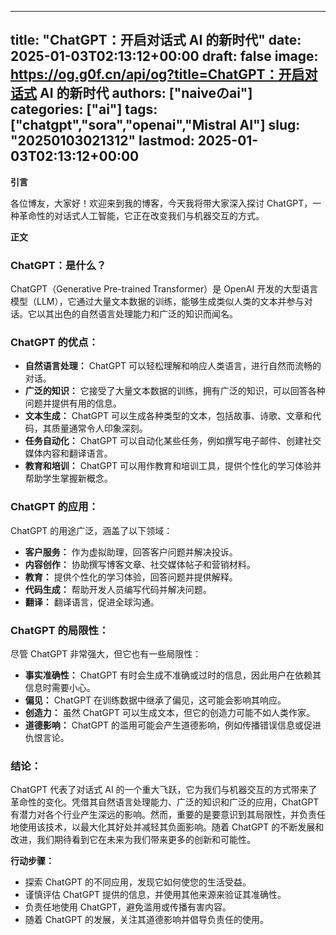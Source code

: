 
---
title: "ChatGPT：开启对话式 AI 的新时代"
date: 2025-01-03T02:13:12+00:00
draft: false
image: https://og.g0f.cn/api/og?title=ChatGPT：开启对话式 AI 的新时代
authors: ["naiveのai"]
categories: ["ai"]
tags: ["chatgpt","sora","openai","Mistral AI"]
slug: "20250103021312"
lastmod: 2025-01-03T02:13:12+00:00
---
**引言**

各位博友，大家好！欢迎来到我的博客，今天我将带大家深入探讨 ChatGPT，一种革命性的对话式人工智能，它正在改变我们与机器交互的方式。

**正文**

### ChatGPT：是什么？

ChatGPT（Generative Pre-trained Transformer）是 OpenAI 开发的大型语言模型（LLM），它通过大量文本数据的训练，能够生成类似人类的文本并参与对话。它以其出色的自然语言处理能力和广泛的知识而闻名。

### ChatGPT 的优点：

- **自然语言处理：** ChatGPT 可以轻松理解和响应人类语言，进行自然而流畅的对话。
- **广泛的知识：** 它接受了大量文本数据的训练，拥有广泛的知识，可以回答各种问题并提供有用的信息。
- **文本生成：** ChatGPT 可以生成各种类型的文本，包括故事、诗歌、文章和代码，其质量通常令人印象深刻。
- **任务自动化：** ChatGPT 可以自动化某些任务，例如撰写电子邮件、创建社交媒体内容和翻译语言。
- **教育和培训：** ChatGPT 可以用作教育和培训工具，提供个性化的学习体验并帮助学生掌握新概念。

### ChatGPT 的应用：

ChatGPT 的用途广泛，涵盖了以下领域：

- **客户服务：** 作为虚拟助理，回答客户问题并解决投诉。
- **内容创作：** 协助撰写博客文章、社交媒体帖子和营销材料。
- **教育：** 提供个性化的学习体验，回答问题并提供解释。
- **代码生成：** 帮助开发人员编写代码并解决问题。
- **翻译：** 翻译语言，促进全球沟通。

### ChatGPT 的局限性：

尽管 ChatGPT 非常强大，但它也有一些局限性：

- **事实准确性：** ChatGPT 有时会生成不准确或过时的信息，因此用户在依赖其信息时需要小心。
- **偏见：** ChatGPT 在训练数据中继承了偏见，这可能会影响其响应。
- **创造力：** 虽然 ChatGPT 可以生成文本，但它的创造力可能不如人类作家。
- **道德影响：** ChatGPT 的滥用可能会产生道德影响，例如传播错误信息或促进仇恨言论。

### 结论：

ChatGPT 代表了对话式 AI 的一个重大飞跃，它为我们与机器交互的方式带来了革命性的变化。凭借其自然语言处理能力、广泛的知识和广泛的应用，ChatGPT 有潜力对各个行业产生深远的影响。然而，重要的是要意识到其局限性，并负责任地使用该技术，以最大化其好处并减轻其负面影响。随着 ChatGPT 的不断发展和改进，我们期待看到它在未来为我们带来更多的创新和可能性。

**行动步骤：**

* 探索 ChatGPT 的不同应用，发现它如何使您的生活受益。
* 谨慎评估 ChatGPT 提供的信息，并使用其他来源来验证其准确性。
* 负责任地使用 ChatGPT，避免滥用或传播有害内容。
* 随着 ChatGPT 的发展，关注其道德影响并倡导负责任的使用。